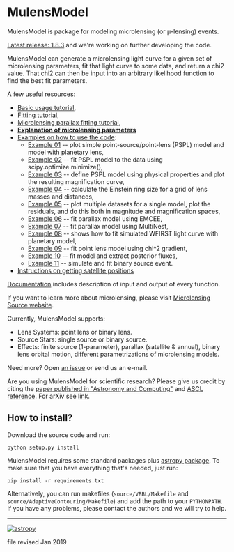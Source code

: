 # MulensModel

<dl>MulensModel is package for modeling microlensing (or &mu;-lensing) 
events. </dl>

[Latest release: 1.8.3](https://github.com/rpoleski/MulensModel/releases/latest) and we're working on further developing the code.

MulensModel can generate a microlensing light curve for a given set of microlensing parameters, fit that light curve to some data, and return a chi2 value. That chi2 can then be input into an arbitrary likelihood function to find the best fit parameters.

A few useful resources:

* [Basic usage tutorial](https://rpoleski.github.io/MulensModel/tutorial.html),
* [Fitting tutorial](https://rpoleski.github.io/MulensModel/tutorial_fit_pspl.html),
* [Microlensing parallax fitting tutorial](https://rpoleski.github.io/MulensModel/tutorial_fit_pi_E.html),
* [**Explanation of microlensing parameters**](documents/parameter_names.pdf)
* [Examples on how to use the code](examples/):
  * [Example 01](examples/example_01_models.py) -- plot simple point-source/point-lens (PSPL) model and model with planetary lens,
  * [Example 02](examples/example_02_fitting.py) -- fit PSPL model to the data using scipy.optimize.minimize(),
  * [Example 03](examples/example_03_mulenssystem.py) -- define PSPL model using physical properties and plot the resulting magnification curve,
  * [Example 04](examples/example_04_einsteinring.py) -- calculate the Einstein ring size for a grid of lens masses and distances,
  * [Example 05](examples/example_05_MB08310.py) -- plot multiple datasets for a single model, plot the residuals, and do this both in magnitude and magnification spaces,
  * [Example 06](examples/example_06_fit_parallax_EMCEE.py) -- fit parallax model using EMCEE,
  * [Example 07](examples/example_07_fit_parallax_MN.py) -- fit parallax model using MultiNest,
  * [Example 08](examples/example_08_planet_grid_fitting.ipynb) -- shows how to fit simulated WFIRST light curve with planetary model,
  * [Example 09](examples/example_09_gradient_fitting.py) -- fit point lens model using chi^2 gradient,
  * [Example 10](examples/example_10_fitting_and_fluxes.py) -- fit model and extract posterior fluxes,
  * [Example 11](examples/example_11_binary_source.py) -- simulate and fit binary source event.
* [Instructions on getting satellite positions](documents/Horizons_manual.md)

[Documentation](https://rpoleski.github.io/MulensModel/) includes description of input and output of every function. 

If you want to learn more about microlensing, please visit [Microlensing Source website](http://microlensing-source.org/).

Currently, MulensModel supports:
* Lens Systems: point lens or binary lens.
* Source Stars: single source or binary source.
* Effects: finite source (1-parameter), parallax (satellite & annual), binary lens orbital motion, different parametrizations of microlensing models.

Need more? Open [an issue](https://github.com/rpoleski/MulensModel/issues) or send us an e-mail. 

Are you using MulensModel for scientific research? Please give us credit by citing the [paper published in "Astronomy and Computing"](http://adsabs.harvard.edu/abs/2019A%26C....26...35P) and [ASCL reference](http://ascl.net/1803.006). For arXiv see [link](https://arxiv.org/abs/1803.01003).

## How to install?

Download the source code and run:
```
python setup.py install
```
MulensModel requires some standard packages plus [astropy package](http://www.astropy.org/). To make sure that you have everything that's needed, just run:
```
pip install -r requirements.txt
```
Alternatively, you can run makefiles (`source/VBBL/Makefile` and `source/AdaptiveContouring/Makefile`) and add the path to your `PYTHONPATH`. If you have any problems, please contact the authors and we will try to help.

---
[![astropy](http://img.shields.io/badge/powered%20by-AstroPy-orange.svg?style=flat)](http://www.astropy.org/)

file revised Jan 2019

